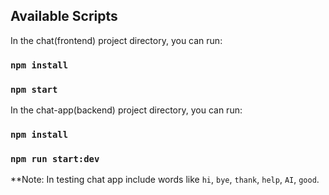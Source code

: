 
## Available Scripts

In the chat(frontend) project directory, you can run:
### `npm install`
### `npm start`

In the chat-app(backend) project directory, you can run:
### `npm install`
### `npm run start:dev`


**Note: In testing chat app include words like `hi`, `bye`, `thank`, `help`, `AI`, `good`.


